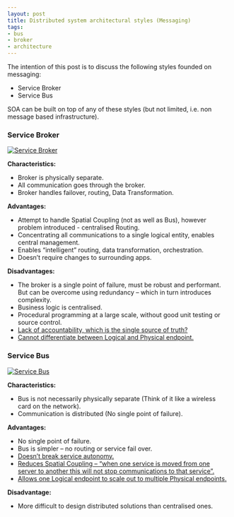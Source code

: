 ```yaml
---
layout: post
title: Distributed system architectural styles (Messaging)
tags:
- bus
- broker
- architecture
---
```


The intention of this post is to discuss the following styles founded on messaging:

*	Service Broker
*	Service Bus

SOA can be built on top of any of these styles (but not limited, i.e. non message based infrastructure).

### Service Broker ###
[![Service Broker](http://yogiramchandani.com/static/images/2013-01-11-distributed_system_architectural_styles/service_broker.jpg)](http://yogiramchandani.com/static/images/2013-01-11-distributed_system_architectural_styles/service_broker.jpg)

**Characteristics:**

*	Broker is physically separate.
*	All communication goes through the broker.
*	Broker handles failover, routing, Data Transformation.

**Advantages:**

*	Attempt to handle Spatial Coupling (not as well as Bus), however problem introduced - centralised Routing.
*	Concentrating all communications to a single logical entity, enables central management.
*	Enables “intelligent” routing, data transformation, orchestration.
*	Doesn’t require changes to surrounding apps.

**Disadvantages:**

*	The broker is a single point of failure, must be robust and performant. But can be overcome using redundancy – which in turn introduces complexity. 
*	Business logic is centralised.
*	Procedural programming at a large scale, without good unit testing or source control.
*	[Lack of accountability, which is the single source of truth?](http://www.udidahan.com/2011/03/24/bus-and-broker-pubsub-differences/)
*	[Cannot differentiate between Logical and Physical endpoint.](http://www.udidahan.com/2011/03/24/bus-and-broker-pubsub-differences/)

### Service Bus ###
[![Service Bus](http://yogiramchandani.com/static/images/2013-01-11-distributed_system_architectural_styles/service_bus.jpg)](http://yogiramchandani.com/static/images/2013-01-11-distributed_system_architectural_styles/service_bus.jpg)

**Characteristics:**

*	Bus is not necessarily physically separate (Think of it like a wireless card on the network).
*	Communication is distributed (No single point of failure).

**Advantages:**

*	No single point of failure.
*	Bus is simpler – no routing or service fail over.
*	[Doesn’t  break service autonomy.](http://en.wikipedia.org/wiki/Service_autonomy_principle)
*	[Reduces Spatial Coupling – “when one service is moved from one server to another this will not stop communications to that service”.](http://www.udidahan.com/2006/07/21/how-soa-helps-you-hit-the-agile-sweet-spot)
*	[Allows one Logical endpoint to scale out to multiple Physical endpoints.](http://www.udidahan.com/2011/03/24/bus-and-broker-pubsub-differences/)

**Disadvantage:**

*	More difficult to design distributed solutions than centralised ones.

